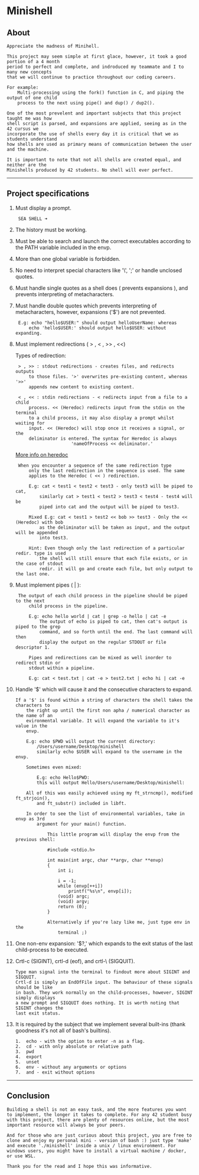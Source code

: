 # Minishell
## About
	Appreciate the madness of Minihell.

	This project may seem simple at first glace, however, it took a good portion of a 4 month
	period to perfect and complete, and indroduced my teammate and I to many new concepts
	that we will continue to practice throughout our coding careers.
	
	For example:
		Multi-processing using the fork() function in C, and piping the output of one child
		process to the next using pipe() and dup() / dup2(). 

	One of the most prevelent and important subjects that this project taught me was how
	shell script is parsed, and expansions are applied, seeing as in the 42 cursus we
	incorporate the use of shells every day it is critical that we as students understand
	how shells are used as primary means of communication between the user and the machine.

	It is important to note that not all shells are created equal, and neither are the
	Minishells produced by 42 students. No shell will ever perfect.

---
## Project specifications
1. Must display a prompt.

		SEA SHELL ➜
   
2. The history must be working.
   
3. Must be able to search and launch the correct executables
	according to the PATH variable included in the envp.

4. More than one global variable is forbidden.
   
5. No need to interpret special characters like '\\', ';' or 
	handle unclosed quotes.

6. Must handle single quotes as a shell does ( prevents expansions ),
	and prevents interpreting of metacharacters.

7. Must handle double quotes which prevents interpreting of 
	metacharacters, however, expansions ('$') are not prevented.

		E.g: echo "hello$USER:" should output helloUserName: whereas
			echo 'hello$USER:' should output hello$USER: without expanding.

8. Must implement redirections ( > , < , >> , <<)
		
	Types of redirection:

		> , >> : stdout redirections - creates files, and redirects outputs
			to those files. '>' overwrites pre-existing content, whereas '>>'
			appends new content to existing content.

		< , << : stdin redirections - < redirects input from a file to a child
			process. << (Heredoc) redirects input from the stdin on the terminal
			to a child process, it may also display a prompt whilst waiting for
			input. << (Heredoc) will stop once it receives a signal, or the
			deliminator is entered. The syntax for Heredoc is always
							'nameOfProcess << deliminator.'
	[More info on heredoc](https://linuxize.com/post/bash-heredoc/)

		When you encounter a sequence of the same redirection type
			only the last redirection in the sequence is used. The same
			applies to the Heredoc ( << ) redirection.

			E.g: cat < test1 < test2 < test3 - only test3 will be piped to cat,
				similarly cat > test1 < test2 > test3 < test4 - test4 will be
				piped into cat and the output will be piped to test3.
			
			Mixed E.g: cat < test1 > test2 << bob >> test3 - Only the << (Heredoc) with bob 
				as the deliminator will be taken as input, and the output will be appended 
				into test3.
			
			Hint: Even though only the last redirection of a particular redir. type is used
				the shell will still ensure that each file exists, or in the case of stdout 
				redir. it will go and create each file, but only output to the last one.
9. Must implement pipes ( | ):
		
		The output of each child process in the pipeline should be piped to the next 
			child process in the pipeline.
			
			E.g: echo hello world | cat | grep -o hello | cat -e
				The output of echo is piped to cat, then cat's output is piped to the grep
				command, and so forth until the end. The last command will then
				display the output on the regular STDOUT or file descriptor 1.

			Pipes and redirections can be mixed as well inorder to redirect stdin or 
			stdout within a pipeline.

			E.g: cat < test.txt | cat -e > test2.txt | echo hi | cat -e

10. Handle '$' which will cause it and the consecutive characters to expand.
	
		If a '$' is found within a string of characters the shell takes the characters to
			the right up until the first non apha / numerical character as the name of an 
			evironmental variable. It will expand the variable to it's value in the 
			envp.
		
			E.g: echo $PWD will output the current directory:
				/Users/username/Desktop/minishell
				similarly echo $USER will expand to the username in the envp.

			Sometimes even mixed:

				E.g: echo Hello$PWD: 
				this will output Hello/Users/username/Desktop/minishell:

			All of this was easily achieved using my ft_strncmp(), modified ft_strjoin(), 
				and ft_substr() included in libft.

			In order to see the list of environmental variables, take in envp as 3rd 
				argument for your main() function. 

					This little program will display the envp from the previous shell:

					#include <stdio.h>

					int main(int argc, char **argv, char **envp)
					{
						int	i;

						i = -1;
						while (envp[++i])
							printf("%s\n", envp[i]);
						(void) argc;
						(void) argv;
						return (0);
					}

					Alternatively if you're lazy like me, just type env in the
						terminal ;)

11. One non-env expansion: '$?,' which expands to the exit status of the last child-process to
	be executed.

12. Crtl-c (SIGINT), crtl-d (eof), and crtl-\ (SIGQUIT).
	
		Type man signal into the terminal to findout more about SIGINT and SIGQUIT.
		Crtl-d is simply an EndOfFile input. The behaviour of these signals should be like
		in bash. They work normally on the child-processes, however, SIGINT simply displays 
		a new prompt and SIGQUIT does nothing. It is worth noting that SIGINT changes the 
		last exit status.

13. It is required by the subject that we implement several built-ins (thank goodness it's not all of bash's builtins).

        1.  echo - with the option to enter -n as a flag.
        2.  cd - with only absolute or relative path
        3.  pwd
        4.  export
        5.  unset
        6.  env - without any arguments or options
        7.  and - exit without options

---

## Conclusion
	Building a shell is not an easy task, and the more features you want to implement, the longer it takes to complete. For any 42 student busy with this project, there are plenty of resources online, but the most important resource will always be your peers.

	And for those who are just curious about this project, you are free to clone and enjoy my personal mini - version of bash :) just type 'make' and execute './minishell' inside a unix / linux environment. For windows users, you might have to install a virtual machine / docker, or use WSL.

	Thank you for the read and I hope this was informative.